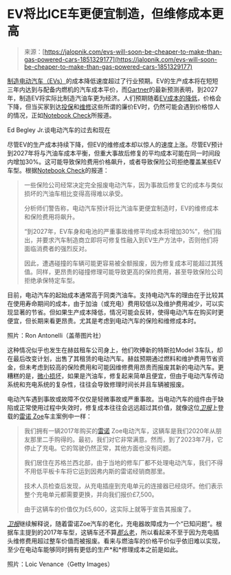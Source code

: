 <!--yml

category: 未分类

date: 2024-05-27 15:00:17

-->

# EV将比ICE车更便宜制造，但维修成本更高

> 来源：[https://jalopnik.com/evs-will-soon-be-cheaper-to-make-than-gas-powered-cars-1851329177](https://jalopnik.com/evs-will-soon-be-cheaper-to-make-than-gas-powered-cars-1851329177)

[制造电动汽车（EVs）](https://jalopnik.com/american-south-is-winning-the-ev-manufacturing-battle-1850990016)的成本降低速度超过了行业预期。EV的生产成本将在短短三年内达到与配备内燃机的汽车成本平价，而[Gartner](https://www.gartner.com/en/newsroom/press-releases/2024-03-07-gartner-outlines-a-new-phase-for-electric-vehicles)的最新预测表明，到2027年，制造EV将实际比制造汽油车更为经济。人们预期随着[EV成本的降低](https://jalopnik.com/it-s-time-for-gm-to-prove-it-can-mass-produce-evs-1851263879)，价格会下降，但当买家到达[投保](https://jalopnik.com/why-is-my-car-insurance-so-high-on-my-electric-car-1828873708)和[维修](https://jalopnik.com/even-low-milage-teslas-are-often-too-expensive-to-fix-1850053024)这些所谓的廉价EV时，仍然可能会遇到价格惊人的情况，正如[Notebook Check](https://www.notebookcheck.net/Electric-cars-will-be-cheaper-to-make-than-gas-vehicles-but-with-much-higher-repair-and-insurance-costs.812031.0.html)所报道。

Ed Begley Jr.谈电动汽车的过去和现在

<track kind="captions" label="English" src="https://kinja.com/api/videoupload/caption/21414.vtt" srclang="en">

尽管EV的生产成本持续下降，但EV的维修成本却以惊人的速度上涨。尽管EV预计到2027年将与汽油车成本平衡，但重大事故后修复的平均成本可能在同一时间段内增加30%。这可能导致保险费用价格飙升，或者导致保险公司拒绝覆盖某些EV车型。根据[Notebook Check](https://www.notebookcheck.net/Electric-cars-will-be-cheaper-to-make-than-gas-vehicles-but-with-much-higher-repair-and-insurance-costs.812031.0.html)的报道：

> 一些保险公司经常决定完全报废电动汽车，因为事故后修复它的成本与类似损坏的汽油车相比变得高得难以承受。
> 
> 分析师们警告称，电动汽车预计将比汽油车更便宜制造时，EV的维修成本和保险费用将飙升。
> 
> “到2027年，EV车身和电池的严重事故维修平均成本将增加30%”，他们指出，并要求汽车制造商立即将可修复性融入到EV生产方法中，否则他们将面临消费者的强烈反对。
> 
> 因此，遭遇碰撞的车辆可能更容易被全额报废，因为修复成本可能超过其残值。同样，更昂贵的碰撞修理可能导致更高的保险费用，甚至导致保险公司拒绝承保特定车型。

目前，电动汽车的起始成本通常高于同类汽油车。支持电动汽车的理由在于比较其在使用寿命期间的成本，由于加油（或充电）费用较低以及维护费用减少，可以实现显著的节省。但如果生产成本降低，情况可能会反转，使得电动汽车在购买时更便宜，但长期来看更昂贵。尤其是考虑到电动汽车的保险和维修成本时。

照片：Ron Antonelli（盖蒂图片社）

这种情况似乎也发生在赫兹租车公司身上，他们吹捧新的特斯拉Model 3车队，却在最后改变计划，出售了其租赁的电动汽车。赫兹预期通过燃料和维护费用节省资金，但未考虑到较高的保险费用和可能因维修费用昂贵而报废其新的电动汽车。更糟糕的是，[微小损坏](https://jalopnik.com/ev-battery-damage-minor-crash-car-totaled-recycling-1850243294)，如果是汽油车，修复起来简单且便宜，但由于电动汽车传动系统和充电系统的复杂性，往往会导致修理时间长并且车辆被报废。

电动汽车遇到事故或故障不仅仅是轻微事故或严重事故。当电动汽车的组件由于缺陷或正常使用过程中失效时，修复成本往往会远远超过其价值，就像这位[*卫报*](https://www.theguardian.com/money/2024/mar/12/renault-charge-fix-zoe-electric-car)上登载的[雷诺 Zoe](https://jalopnik.com/the-zoe-led-renaults-electric-climb-up-the-sales-charts-1846041613)车主案例中一样：

> 我们拥有一辆2017年购买的[雷诺](https://www.theguardian.com/business/renault) Zoe电动汽车，这辆车是我们2020年从朋友那里二手购得的。最初，我们对它非常满意。然而，到了2023年7月，它停止了充电。它的驾驶仍然正常，其他方面也没有问题。
> 
> 我们居住在苏格兰西北部，由于当地的修车厂都不处理电动汽车，我们不得不用低平板卡车将它运到因弗内斯的雷诺经销商那里。
> 
> 技术人员检查后发现，从充电插座到充电单元的连接器已经烧坏。他们表示整个充电单元都需要更换，并向我们报价£7,500。
> 
> 由于这辆车的价值仅为£5,600，这实际上就等于宣告其报废了。

[*卫报*](https://www.theguardian.com/money/2024/mar/12/renault-charge-fix-zoe-electric-car)继续解释说，随着雷诺Zoe汽车的老化，充电器故障成为一个“已知问题”。根据车主提到的2017年车型，这辆车还不算[*那么*老](https://jalopnik.com/the-cars-trucks-on-the-road-are-older-than-ever-1850437250#:~:text=Now%2C%20the%20average%20age%20of,all%20time%20high%3A%2012.5%20years.)，所以看起来不至于因为充电插头维修费用超过整车价值而被报废。看来与燃油车的价格平价似乎依旧难以实现，至少在电动车能够同时拥有更低的生产*和*修理成本之前是如此。

照片：Loic Venance（Getty Images）
